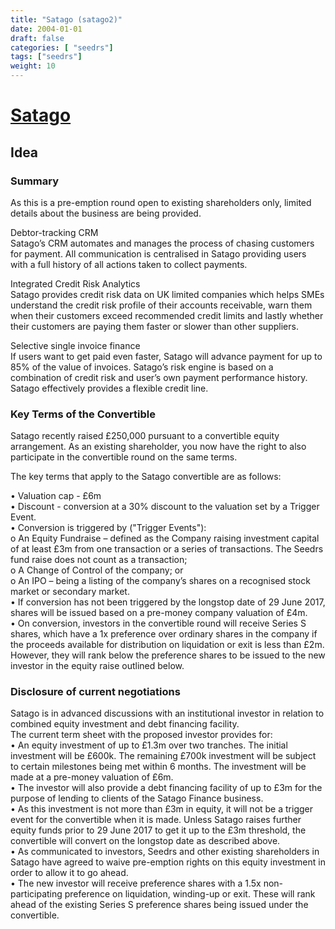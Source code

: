```yaml
---
title: "Satago (satago2)"
date: 2004-01-01
draft: false
categories: [ "seedrs"]
tags: ["seedrs"]
weight: 10
---
```


# [Satago](https://www.seedrs.com/satago2)

## Idea

### Summary

As this is a pre-emption round open to existing shareholders only, limited details about the business are being provided.

Debtor-tracking CRM <br>Satago’s CRM automates and manages the process of chasing customers for payment. All communication is centralised in Satago providing users with a full history of all actions taken to collect payments.

Integrated Credit Risk Analytics <br>Satago provides credit risk data on UK limited companies which helps SMEs understand the credit risk profile of their accounts receivable, warn them when their customers exceed recommended credit limits and lastly whether their customers are paying them faster or slower than other suppliers.

Selective single invoice finance <br>If users want to get paid even faster, Satago will advance payment for up to 85% of the value of invoices. Satago’s risk engine is based on a combination of credit risk and user’s own payment performance history. Satago effectively provides a flexible credit line.

### Key Terms of the Convertible

Satago recently raised £250,000 pursuant to a convertible equity arrangement. As an existing shareholder, you now have the right to also participate in the convertible round on the same terms.

The key terms that apply to the Satago convertible are as follows:

• Valuation cap - £6m <br>• Discount - conversion at a 30% discount to the valuation set by a Trigger Event. <br>• Conversion is triggered by ("Trigger Events"): <br> o An Equity Fundraise – defined as the Company raising investment capital of at least £3m from one transaction or a series of transactions. The Seedrs fund raise does not count as a transaction; <br> o A Change of Control of the company; or <br> o An IPO – being a listing of the company’s shares on a recognised stock market or secondary market. <br>• If conversion has not been triggered by the longstop date of 29 June 2017, shares will be issued based on a pre-money company valuation of £4m. <br>• On conversion, investors in the convertible round will receive Series S shares, which have a 1x preference over ordinary shares in the company if the proceeds available for distribution on liquidation or exit is less than £2m. However, they will rank below the preference shares to be issued to the new investor in the equity raise outlined below.

### Disclosure of current negotiations

Satago is in advanced discussions with an institutional investor in relation to combined equity investment and debt financing facility. <br>The current term sheet with the proposed investor provides for: <br>• An equity investment of up to £1.3m over two tranches. The initial investment will be £600k. The remaining £700k investment will be subject to certain milestones being met within 6 months. The investment will be made at a pre-money valuation of £6m. <br>• The investor will also provide a debt financing facility of up to £3m for the purpose of lending to clients of the Satago Finance business. <br>• As this investment is not more than £3m in equity, it will not be a trigger event for the convertible when it is made. Unless Satago raises further equity funds prior to 29 June 2017 to get it up to the £3m threshold, the convertible will convert on the longstop date as described above. <br>• As communicated to investors, Seedrs and other existing shareholders in Satago have agreed to waive pre-emption rights on this equity investment in order to allow it to go ahead. <br>• The new investor will receive preference shares with a 1.5x non-participating preference on liquidation, winding-up or exit. These will rank ahead of the existing Series S preference shares being issued under the convertible.


